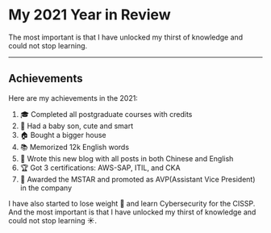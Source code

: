 # My 2021 Year in Review


The most important is that I have unlocked my thirst of knowledge and could not stop learning.

<!--more-->

---

## Achievements

Here are my achievements in the 2021:

1. 🎓 Completed all postgraduate courses with credits
2. 👶 Had a baby son, cute and smart
3. 🏠 Bought a bigger house
4. 📚 Memorized 12k English words
5. 📑 Wrote this new blog with all posts in both Chinese and English
6. 🏆 Got 3 certifications: AWS-SAP, ITIL, and CKA
7. 💸 Awarded the MSTAR and promoted as AVP(Assistant Vice President) in the company

I have also started to lose weight 🏃 and learn Cybersecurity for the CISSP. And the most important is that I have unlocked my thirst of knowledge and could not stop learning ☀️.
